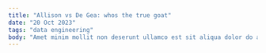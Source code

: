 ```yaml
---
title: "Allison vs De Gea: whos the true goat"
date: "20 Oct 2023"
tags: "data engineering"
body: "Amet minim mollit non deserunt ullamco est sit aliqua dolor do amet sint. Velit officia consequat duis enim velit mollit. Exercitation veniam consequat sunt nostrud amet."
---
```

